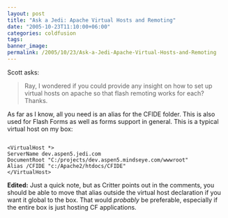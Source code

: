 ```yaml
---
layout: post
title: "Ask a Jedi: Apache Virtual Hosts and Remoting"
date: "2005-10-23T11:10:00+06:00"
categories: coldfusion 
tags: 
banner_image: 
permalink: /2005/10/23/Ask-a-Jedi-Apache-Virtual-Hosts-and-Remoting
---
```


Scott asks:

<blockquote>
Ray, I wondered if you could provide any insight on how to set up virtual hosts on apache so that flash remoting works for each? Thanks.
</blockquote>

As far as I know, all you need is an alias for the CFIDE folder. This is also used for Flash Forms as well as forms support in general. This is a typical virtual host on my box:

<code>
&lt;VirtualHost *&gt;
ServerName dev.aspen5.jedi.com
DocumentRoot "C:/projects/dev.aspen5.mindseye.com/wwwroot"
Alias /CFIDE "c:/Apache2/htdocs/CFIDE"
&lt;/VirtualHost&gt;
</code>

<b>Edited:</b> Just a quick note, but as Critter points out in the comments, you should be able to move that alias outside the virtual host declaration if you want it global to the box. That would <i>probably</i> be preferable, especially if the entire box is just hosting CF applications.